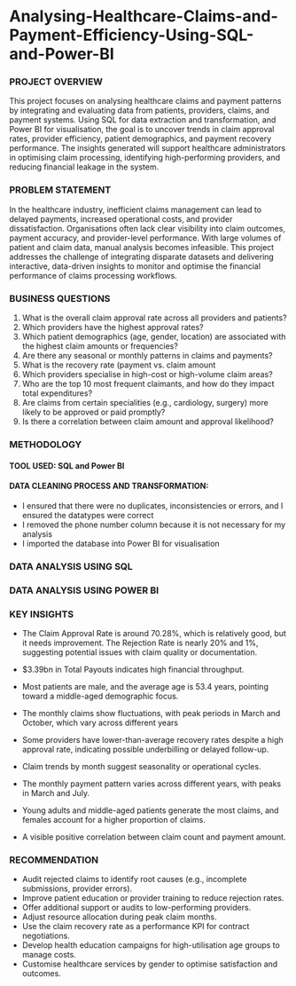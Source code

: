 # Analysing-Healthcare-Claims-and-Payment-Efficiency-Using-SQL-and-Power-BI
### PROJECT OVERVIEW
This project focuses on analysing healthcare claims and payment patterns by integrating and evaluating data from patients, providers, claims, and payment systems.
 Using SQL for data extraction and transformation, and Power BI for visualisation, the goal is to uncover trends in claim approval rates, provider efficiency, patient demographics, and payment recovery performance.
 The insights generated will support healthcare administrators in optimising claim processing, identifying high-performing providers, and reducing financial leakage in the system.
### PROBLEM STATEMENT 
In the healthcare industry, inefficient claims management can lead to delayed payments, increased operational costs, and provider dissatisfaction. 
Organisations often lack clear visibility into claim outcomes, payment accuracy, and provider-level performance. With large volumes of patient and claim data, manual analysis becomes infeasible. 
This project addresses the challenge of integrating disparate datasets and delivering interactive, data-driven insights to monitor and optimise the financial performance of claims processing workflows.
### BUSINESS QUESTIONS
1.	What is the overall claim approval rate across all providers and patients?
2.	Which providers have the highest approval rates?
3.	Which patient demographics (age, gender, location) are associated with the highest claim amounts or frequencies?
4.	Are there any seasonal or monthly patterns in claims and payments?
5.	What is the recovery rate (payment vs. claim amount
6.	Which providers specialise in high-cost or high-volume claim areas?
7.	Who are the top 10 most frequent claimants, and how do they impact total expenditures?
8.	Are claims from certain specialities (e.g., cardiology, surgery) more likely to be approved or paid promptly?
9.	Is there a correlation between claim amount and approval likelihood?
### METHODOLOGY
#### TOOL USED: SQL and Power BI
#### DATA CLEANING PROCESS AND TRANSFORMATION: 
- I ensured that there were no duplicates, inconsistencies or errors, and I ensured the datatypes were correct  
-	I removed the phone number column because it is not necessary for my analysis 
-	I imported the database into Power BI for visualisation
### DATA ANALYSIS USING SQL

### DATA ANALYSIS USING POWER BI

### KEY INSIGHTS
-  The Claim Approval Rate is around 70.28%, which is relatively good, but it needs improvement. The Rejection Rate is nearly 20% and 1%, suggesting potential issues with claim quality or documentation.
- $3.39bn in Total Payouts indicates high financial throughput.
- Most patients are male, and the average age is 53.4 years, pointing toward a middle-aged demographic focus.

- The monthly claims show fluctuations, with peak periods in March 
and October, which vary across different years
- Some providers have lower-than-average recovery rates despite a high approval rate, indicating possible underbilling or delayed follow-up.
-  Claim trends by month suggest seasonality or operational cycles.

- The monthly payment pattern varies across different years, with peaks in March and July.
- Young adults and middle-aged patients generate the most claims, and females account for a higher proportion of claims.
- A visible positive correlation between claim count and payment amount.
### RECOMMENDATION
- Audit rejected claims to identify root causes (e.g., incomplete submissions, provider errors).
- Improve patient education or provider training to reduce rejection rates.
- Offer additional support or audits to low-performing providers.
- Adjust resource allocation during peak claim months.
- Use the claim recovery rate as a performance KPI for contract negotiations.
- Develop health education campaigns for high-utilisation age groups to manage costs.
- Customise healthcare services by gender to optimise satisfaction and outcomes.





